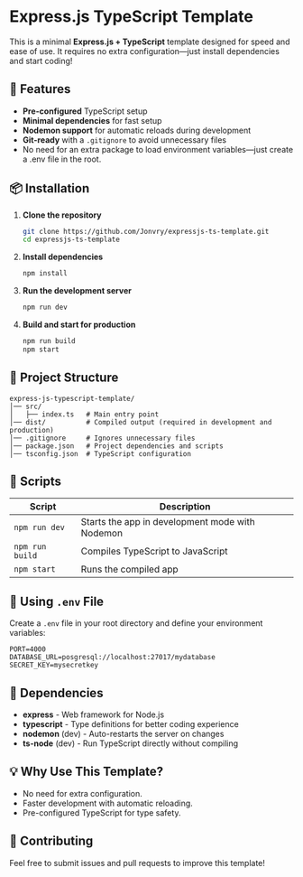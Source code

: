 # Express.js TypeScript Template

This is a minimal **Express.js + TypeScript** template designed for speed and ease of use. It requires no extra configuration—just install dependencies and start coding!

## 🚀 Features

- **Pre-configured** TypeScript setup
- **Minimal dependencies** for fast setup
- **Nodemon support** for automatic reloads during development
- **Git-ready** with a `.gitignore` to avoid unnecessary files
- No need for an extra package to load environment variables—just create a .env file in the root.

## 📦 Installation

1. **Clone the repository**

   ```sh
   git clone https://github.com/Jonvry/expressjs-ts-template.git
   cd expressjs-ts-template
   ```

2. **Install dependencies**

   ```sh
   npm install
   ```

3. **Run the development server**

   ```sh
   npm run dev
   ```

4. **Build and start for production**
   ```sh
   npm run build
   npm start
   ```

## 📂 Project Structure

```
express-js-typescript-template/
│── src/
│   ├── index.ts   # Main entry point
│── dist/          # Compiled output (required in development and production)
│── .gitignore     # Ignores unnecessary files
│── package.json   # Project dependencies and scripts
│── tsconfig.json  # TypeScript configuration
```

## 📜 Scripts

| Script          | Description                                     |
| --------------- | ----------------------------------------------- |
| `npm run dev`   | Starts the app in development mode with Nodemon |
| `npm run build` | Compiles TypeScript to JavaScript               |
| `npm start`     | Runs the compiled app                           |

## 🔧 Using `.env` File

Create a `.env` file in your root directory and define your environment variables:

```env
PORT=4000
DATABASE_URL=posgresql://localhost:27017/mydatabase
SECRET_KEY=mysecretkey
```

## 📜 Dependencies

- **express** - Web framework for Node.js
- **typescript** - Type definitions for better coding experience
- **nodemon** (dev) - Auto-restarts the server on changes
- **ts-node** (dev) - Run TypeScript directly without compiling

## 💡 Why Use This Template?

- No need for extra configuration.
- Faster development with automatic reloading.
- Pre-configured TypeScript for type safety.

## 🌟 Contributing

Feel free to submit issues and pull requests to improve this template!
